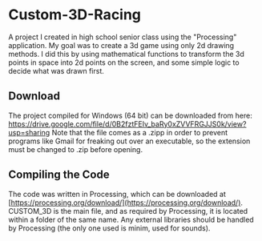 # Custom-3D-Racing
A project I created in high school senior class using the "Processing" application. My goal was to create a 3d game using only 2d drawing methods. I did this by using mathematical functions to transform the 3d points in space into 2d points on the screen, and some simple logic to decide what was drawn first.

## Download
The project compiled for Windows (64 bit) can be downloaded from here: https://drive.google.com/file/d/0B2fztFEIv_baRy0xZVVFRGJJS0k/view?usp=sharing
Note that the file comes as a .zipp in order to prevent programs like Gmail for freaking out over an executable, so the extension must be changed to .zip before opening.

## Compiling the Code
The code was written in Processing, which can be downloaded at [https://processing.org/download/](https://processing.org/download/). CUSTOM_3D is the main file, and as required by Processing, it is located within a folder of the same name. Any external libraries should be handled by Processing (the only one used is minim, used for sounds).